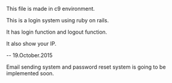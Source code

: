 This file is made in c9 environment. 

This is a login system using ruby on rails. 

It has login function and logout function. 

It also show your IP. 

-- 19.October.2015

Email sending system and password reset system is going to be implemented soon. 
